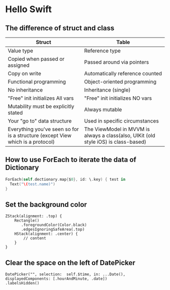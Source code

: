 # Hello Swift

## The difference of struct and class
| Struct | Table |
| ----------- | ----------- |
| Value type | Reference type |
| Copied when passed or assigned | Passed around via pointers |
| Copy on write | Automatically reference counted |
| Functional programming | Object-oriented programming |
| No inheritance | Inheritance (single) |
| "Free" init initializes All vars | "Free" init initializes NO vars |
| Mutability must be explicitly stated | Always mutable | 
| Your "go to" data structure | Used in specific circumstances |
| Everything you've seen so for is a structure (except View which is a protocol) | The ViewModel in MVVM is always a class(also, UIKit (old style iOS) is class-based)

## How to use ForEach to iterate the data of Dictionary

```Swift
ForEach(self.dectionary.map{$0}, id: \.key) { test in
  Text("\(test.name)")
}
```

## Set the background color 
```
ZStack(alignment: .top) {
    Rectangle()
       .foregroundColor(Color.black)
       .edgesIgnoringSafeArea(.top)
    HStack(alignment: .center) {
        // content                 
    }
}
```

## Clear the space on the left of DatePicker
```
DatePicker("", selection:  self.$time, in: ...Date(), displayedComponents: [.hourAndMinute, .date])
.labelsHidden()
```
